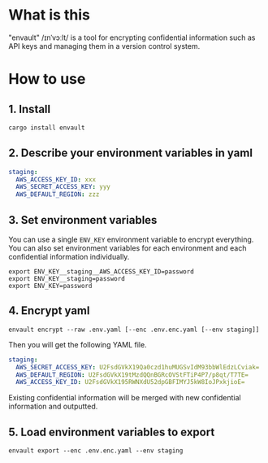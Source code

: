 # What is this
"envault" /ɪnˈvɔːlt/ is a tool for encrypting confidential information such as API keys and managing them in a version control system.

# How to use
## 1. Install

```bash
cargo install envault
```

## 2. Describe your environment variables in yaml

```yaml
staging:
  AWS_ACCESS_KEY_ID: xxx
  AWS_SECRET_ACCESS_KEY: yyy
  AWS_DEFAULT_REGION: zzz
```

## 3. Set environment variables

You can use a single `ENV_KEY` environment variable to encrypt everything. You can also set environment variables for each environment and each confidential information individually.


```shell
export ENV_KEY__staging__AWS_ACCESS_KEY_ID=password
export ENV_KEY__staging=password
export ENV_KEY=password
```

## 4. Encrypt yaml

```shell
envault encrypt --raw .env.yaml [--enc .env.enc.yaml [--env staging]]
```

Then you will get the following YAML file.

```yaml
staging:
  AWS_SECRET_ACCESS_KEY: U2FsdGVkX19Qa0czd1huMUGSvIdM93bbWlEdzLCviak=
  AWS_DEFAULT_REGION: U2FsdGVkX19tMzdQQnBGRcOVStFTiP4P7/p8qt/T7TE=
  AWS_ACCESS_KEY_ID: U2FsdGVkX195RWNXdU52dpGBFIMYJ5kW8IoJPxkjioE=
```

Existing confidential information will be merged with new confidential information and outputted.

## 5. Load environment variables to export

```shell
envault export --enc .env.enc.yaml --env staging
```
